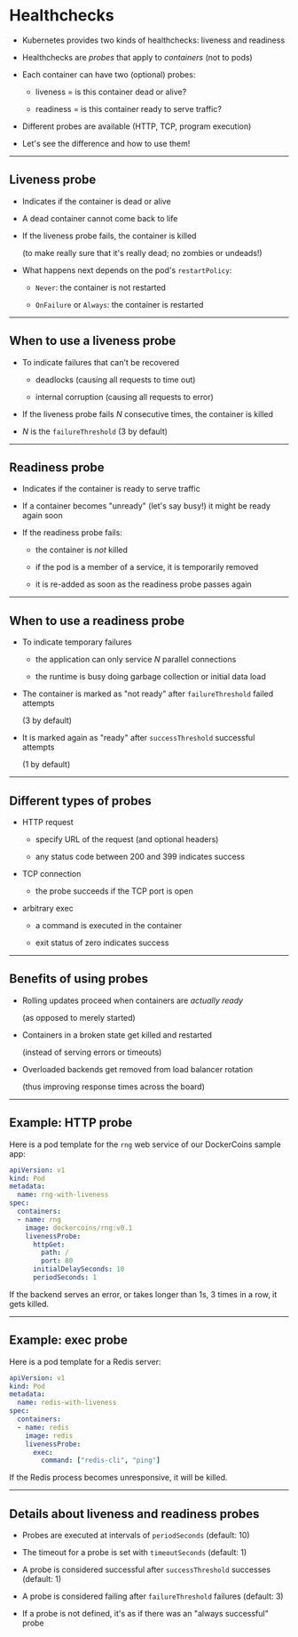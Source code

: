 # Healthchecks

- Kubernetes provides two kinds of healthchecks: liveness and readiness

- Healthchecks are *probes* that apply to *containers* (not to pods)

- Each container can have two (optional) probes:

  - liveness = is this container dead or alive?

  - readiness = is this container ready to serve traffic?

- Different probes are available (HTTP, TCP, program execution)

- Let's see the difference and how to use them!

---

## Liveness probe

- Indicates if the container is dead or alive

- A dead container cannot come back to life

- If the liveness probe fails, the container is killed

  (to make really sure that it's really dead; no zombies or undeads!)

- What happens next depends on the pod's `restartPolicy`:

  - `Never`: the container is not restarted

  - `OnFailure` or `Always`: the container is restarted

---

## When to use a liveness probe

- To indicate failures that can't be recovered

  - deadlocks (causing all requests to time out)

  - internal corruption (causing all requests to error)

- If the liveness probe fails *N* consecutive times, the container is killed

- *N* is the `failureThreshold` (3 by default)

---

## Readiness probe

- Indicates if the container is ready to serve traffic

- If a container becomes "unready" (let's say busy!) it might be ready again soon

- If the readiness probe fails:

  - the container is *not* killed

  - if the pod is a member of a service, it is temporarily removed

  - it is re-added as soon as the readiness probe passes again

---

## When to use a readiness probe

- To indicate temporary failures

  - the application can only service *N* parallel connections

  - the runtime is busy doing garbage collection or initial data load

- The container is marked as "not ready" after `failureThreshold` failed attempts

  (3 by default)

- It is marked again as "ready" after `successThreshold` successful attempts

  (1 by default)

---

## Different types of probes

- HTTP request

  - specify URL of the request (and optional headers)

  - any status code between 200 and 399 indicates success

- TCP connection

  - the probe succeeds if the TCP port is open

- arbitrary exec

  - a command is executed in the container

  - exit status of zero indicates success

---

## Benefits of using probes

- Rolling updates proceed when containers are *actually ready*

  (as opposed to merely started)

- Containers in a broken state get killed and restarted

  (instead of serving errors or timeouts)

- Overloaded backends get removed from load balancer rotation

  (thus improving response times across the board)

---

## Example: HTTP probe

Here is a pod template for the `rng` web service of our DockerCoins sample app:

```yaml
apiVersion: v1
kind: Pod
metadata:
  name: rng-with-liveness
spec:
  containers:
  - name: rng
    image: dockercoins/rng:v0.1
    livenessProbe:
      httpGet:
        path: /
        port: 80
      initialDelaySeconds: 10
      periodSeconds: 1
```

If the backend serves an error, or takes longer than 1s, 3 times in a row, it gets killed.

---

## Example: exec probe

Here is a pod template for a Redis server:

```yaml
apiVersion: v1
kind: Pod
metadata:
  name: redis-with-liveness
spec:
  containers:
  - name: redis
    image: redis
    livenessProbe:
      exec:
        command: ["redis-cli", "ping"]
```

If the Redis process becomes unresponsive, it will be killed.

---

## Details about liveness and readiness probes

- Probes are executed at intervals of `periodSeconds` (default: 10)

- The timeout for a probe is set with `timeoutSeconds` (default: 1)

- A probe is considered successful after `successThreshold` successes (default: 1)

- A probe is considered failing after `failureThreshold` failures (default: 3)

- If a probe is not defined, it's as if there was an "always successful" probe
